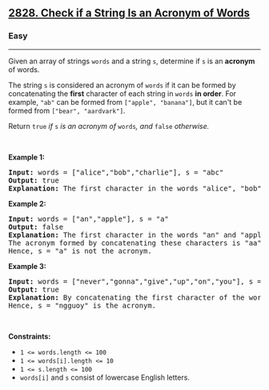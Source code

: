 <h2><a href="https://leetcode.com/problems/check-if-a-string-is-an-acronym-of-words/">2828. Check if a String Is an Acronym of Words</a></h2><h3>Easy</h3><hr><div><p>Given an array of strings <code>words</code> and a string <code>s</code>, determine if <code>s</code> is an <strong>acronym</strong> of words.</p>

<p>The string <code>s</code> is considered an acronym of <code>words</code> if it can be formed by concatenating the <strong>first</strong> character of each string in <code>words</code> <strong>in order</strong>. For example, <code>"ab"</code> can be formed from <code>["apple", "banana"]</code>, but it can't be formed from <code>["bear", "aardvark"]</code>.</p>

<p>Return <code>true</code><em> if </em><code>s</code><em> is an acronym of </em><code>words</code><em>, and </em><code>false</code><em> otherwise. </em></p>

<p>&nbsp;</p>
<p><strong class="example">Example 1:</strong></p>

<pre><strong>Input:</strong> words = ["alice","bob","charlie"], s = "abc"
<strong>Output:</strong> true
<strong>Explanation:</strong> The first character in the words "alice", "bob", and "charlie" are 'a', 'b', and 'c', respectively. Hence, s = "abc" is the acronym. 
</pre>

<p><strong class="example">Example 2:</strong></p>

<pre><strong>Input:</strong> words = ["an","apple"], s = "a"
<strong>Output:</strong> false
<strong>Explanation:</strong> The first character in the words "an" and "apple" are 'a' and 'a', respectively. 
The acronym formed by concatenating these characters is "aa". 
Hence, s = "a" is not the acronym.
</pre>

<p><strong class="example">Example 3:</strong></p>

<pre><strong>Input:</strong> words = ["never","gonna","give","up","on","you"], s = "ngguoy"
<strong>Output:</strong> true
<strong>Explanation: </strong>By concatenating the first character of the words in the array, we get the string "ngguoy". 
Hence, s = "ngguoy" is the acronym.
</pre>

<p>&nbsp;</p>
<p><strong>Constraints:</strong></p>

<ul>
	<li><code>1 &lt;= words.length &lt;= 100</code></li>
	<li><code>1 &lt;= words[i].length &lt;= 10</code></li>
	<li><code>1 &lt;= s.length &lt;= 100</code></li>
	<li><code>words[i]</code> and <code>s</code> consist of lowercase English letters.</li>
</ul>
</div>